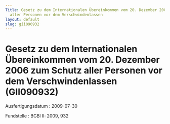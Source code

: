 ```yaml
---
Title: Gesetz zu dem Internationalen Übereinkommen vom 20. Dezember 2006 zum Schutz
  aller Personen vor dem Verschwindenlassen
layout: default
slug: gii090932
---
```


# Gesetz zu dem Internationalen Übereinkommen vom 20. Dezember 2006 zum Schutz aller Personen vor dem Verschwindenlassen (GII090932)

Ausfertigungsdatum
:   2009-07-30

Fundstelle
:   BGBl II: 2009, 932

